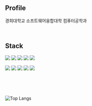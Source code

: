 <!--
<p align="center">
  <img src="https://capsule-render.vercel.app/api?type=waving&color=DADADA&height=300&section=header&text=SolidCitadel&fontSize=70" />
</p>
-->

## Profile

경희대학교 소프트웨어융합대학 컴퓨터공학과

<br> 

## Stack

<a><img src="https://img.shields.io/badge/Python-3776AB?style=flat-square&logo=Python&logoColor=ffffff"/></a>
<a><img src="https://img.shields.io/badge/Javascript-F7DF1E?style=flat-square&logo=Javascript&logoColor=000000"/></a>
<a><img src="https://img.shields.io/badge/TypeScript-3178C6?style=flat-square&logo=TypeScript&logoColor=ffffff"/></a>
<a><img src="https://img.shields.io/badge/C++-239120?style=flat-square&logo=C%2B%2B&logoColor=ffffff"/></a>
<a><img src="https://img.shields.io/badge/C%23-239120?style=flat-square&logo=Csharp&logoColor=ffffff"/></a>

<a><img src="https://img.shields.io/badge/React-61DAFB?style=flat-square&logo=React&logoColor=000000"/></a>
<a><img src="https://img.shields.io/badge/Gatsby-663399?style=flat-square&logo=Gatsby&logoColor=ffffff"/></a>
<a><img src="https://img.shields.io/badge/Qt-41CD52?style=flat-square&logo=QT&logoColor=ffffff"/></a>
<a><img src="https://img.shields.io/badge/Node.js-339933?style=flat-square&logo=Node.js&logoColor=ffffff"/></a>
<a><img src="https://img.shields.io/badge/MySQL-4479A1?style=flat-square&logo=MySQL&logoColor=ffffff"/></a>

<br> 
<br>
<br>

<!--
![SolidCitadel's GitHub stats](https://github-readme-stats.vercel.app/api?username=SolidCitadel&show_icons=true&theme=dark)
-->

![Top Langs](https://github-readme-stats-rose-nine-36.vercel.app/api/top-langs/?username=SolidCitadel&layout=compact&theme=dark&langs_count=6)

<!--
[![Solved.ac Profile](http://mazassumnida.wtf/api/generate_badge?boj=good1588)](https://solved.ac/good1588)
-->
